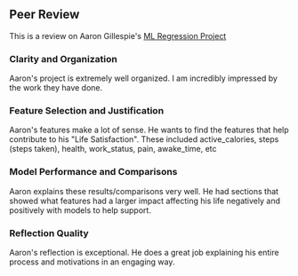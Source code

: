 ## Peer Review
This is a review on Aaron Gillespie's [ML Regression Project](https://github.com/aarongilly/ml_regression_gillespie)

### Clarity and Organization
Aaron's project is extremely well organized. I am incredibly impressed by the work they have done.

### Feature Selection and Justification
Aaron's features make a lot of sense. He wants to find the features that help contribute to his "Life Satisfaction". These included active_calories, steps (steps taken), health, work_status, pain, awake_time, etc

### Model Performance and Comparisons
Aaron explains these results/comparisons very well. He had sections that showed what features had a larger impact affecting his life negatively and positively with models to help support. 

### Reflection Quality
Aaron's reflection is exceptional. He does a great job explaining his entire process and motivations in an engaging way. 
